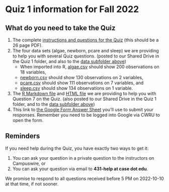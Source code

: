 # Quiz 1 information for Fall 2022

## What do you need to take the Quiz

1. The complete [instructions and questions for the Quiz](431-quiz1.pdf) (this should be a 26 page PDF).
2. The four data sets (algae, newborn, pcare and sleep) we are providing to help you with several Quiz questions. (posted to our Shared Drive in the Quiz 1 folder, and also to the [data subfolder above](https://github.com/THOMASELOVE/431-quizzes-2022/tree/main/quiz1/data))
    - When imported into R, [algae.csv](data/algae.csv) should show 200 observations on 18 variables,
    - [newborn.csv](data/newborn.csv) should show 130 observations on 2 variables,
    - [pcare.csv](data/pcare.csv) should show 111 observations on 7 variables, and
    - [sleep.csv](data/sleep.csv) should show 134 observations on 1 variable.
3. The [R Markdown file](data/question7_initial.Rmd) and [HTML file](data/question7_resultswewant.html) we are providing to help you with Question 7 on the Quiz. (also posted to our Shared Drive in the Quiz 1 folder, and to the [data subfolder above](https://github.com/THOMASELOVE/431-quizzes-2022/tree/main/quiz1/data))
4. This link to [the Google Form Answer Sheet](https://bit.ly/431-2022-quiz1-answer-sheet) you'll use to submit your responses. Remember you need to be logged into Google via CWRU to open the form.

## Reminders

If you need help during the Quiz, you have exactly two ways to get it:

1. You can ask your question in a private question to the instructors on Campuswire, or
2. You can ask your question via email to **431-help at case dot edu**.

We promise to respond to all questions received before 5 PM on 2022-10-10 at that time, if not sooner.


